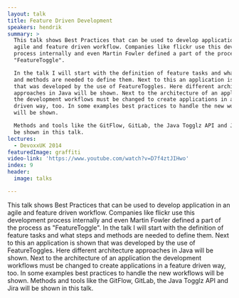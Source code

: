 ```yaml
---
layout: talk
title: Feature Driven Development
speakers: hendrik
summary: >
  This talk shows Best Practices that can be used to develop application in an
  agile and feature driven workflow. Companies like flickr use this development
  process internally and even Martin Fowler defined a part of the process as
  "FeatureToggle".

  In the talk I will start with the definition of feature tasks and what steps
  and methods are needed to define them. Next to this an application is shown
  that was developed by the use of FeatureToggles. Here different architecture
  approaches in Java will be shown. Next to the architecture of an application
  the development workflows must be changed to create applications in a feature
  driven way, too. In some examples best practices to handle the new workflows
  will be shown.

  Methods and tools like the GitFlow, GitLab, the Java Togglz API and Jira will
  be shown in this talk.
lectures:
  - DevoxxUK 2014
featuredImage: graffiti
video-link: 'https://www.youtube.com/watch?v=D7f4ztJIHwo'
index: 9
header:
  image: talks

---
```


This talk shows Best Practices that can be used to develop application in an agile and feature driven workflow. Companies like flickr use this development process internally and even Martin Fowler defined a part of the process as "FeatureToggle".
In the talk I will start with the definition of feature tasks and what steps and methods are needed to define them. Next to this an application is shown that was developed by the use of FeatureToggles. Here different architecture approaches in Java will be shown. Next to the architecture of an application the development workflows must be changed to create applications in a feature driven way, too. In some examples best practices to handle the new workflows will be shown.
Methods and tools like the GitFlow, GitLab, the Java Togglz API and Jira will be shown in this talk.
